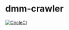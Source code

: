 # dmm-crawler

[![CircleCI](https://circleci.com/gh/otknoy/dmm-crawler.svg?style=svg)](https://circleci.com/gh/otknoy/dmm-crawler)

